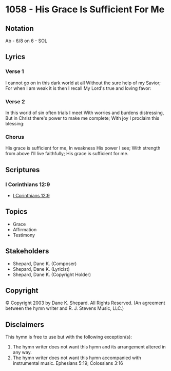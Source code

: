 # 1058 - His Grace Is Sufficient For Me

## Notation

Ab - 6/8 on 6 - SOL

## Lyrics

### Verse 1

I cannot go on in this dark world at all Without the sure help of my Savior; For when I am weak it is then I recall My Lord's true and loving favor:

### Verse 2

In this world of sin often trials I meet With worries and burdens distressing, But in Christ there's power to make me complete; With joy I proclaim this blessing:

### Chorus

His grace is sufficient for me, In weakness His power I see; With strength from above I'll live faithfully; His grace is sufficient for me.


## Scriptures

### I Corinthians 12:9

- [I Corinthians 12:9](https://www.biblegateway.com/passage/?search=I%20Corinthians%2012%3A9)


## Topics

- Grace
- Affirmation
- Testimony

## Stakeholders

- Shepard, Dane K. (Composer)
- Shepard, Dane K. (Lyricist)
- Shepard, Dane K. (Copyright Holder)

## Copyright

© Copyright 2003 by Dane K. Shepard. All Rights Reserved.
(An agreement between the hymn writer and R. J. Stevens Music, LLC.)

## Disclaimers

This hymn is free to use but with the following exception(s):
1. The hymn writer does not want this hymn and its arrangement altered in any way.
2. The hymn writer does not want this hymn accompanied with instrumental music.
Ephesians 5:19; Colossians 3:16

